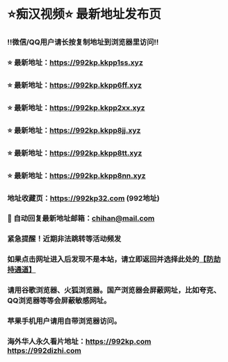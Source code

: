 # ⭐️痴汉视频⭐️ 最新地址发布页

### ‼️微信/QQ用户请长按复制地址到浏览器里访问‼️

### ⭐️ 最新地址：https://992kp.kkpp1ss.xyz

### ⭐️ 最新地址：https://992kp.kkpp6ff.xyz

### ⭐️ 最新地址：https://992kp.kkpp2xx.xyz

### ⭐️ 最新地址：https://992kp.kkpp8jj.xyz

### ⭐️ 最新地址：https://992kp.kkpp8tt.xyz

### ⭐️ 最新地址：https://992kp.kkpp8nn.xyz



### 地址收藏页：https://992kp32.com (992地址)
### 📧 自动回复最新地址邮箱：chihan@mail.com
### 紧急提醒！近期非法跳转等活动频发
### 如果点击网址进入后发现不是本站，请立即返回并选择此处的[【防劫持通道】](https://23.224.130.222:7583)
### 请用谷歌浏览器、火狐浏览器。国产浏览器会屏蔽网址，比如夸克、QQ浏览器等等会屏蔽敏感网址。
### 苹果手机用户请用自带浏览器访问。
### 海外华人永久看片地址：https://992kp.com  https://992dizhi.com
